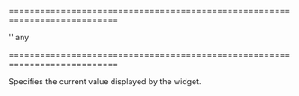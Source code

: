 ===========================================================================
<!--default-->''<!--/default-->
<!--type-->any<!--/type-->
===========================================================================

<!--shortDescription-->
Specifies the current value displayed by the widget.
<!--/shortDescription-->

<!--fullDescription-->

<!--/fullDescription-->